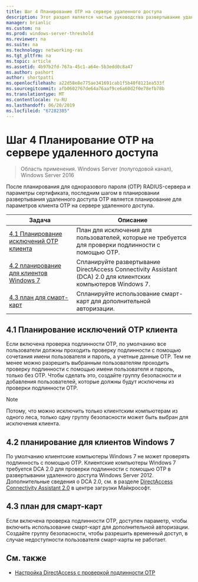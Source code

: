 ```yaml
---
title: Шаг 4 Планирование OTP на сервере удаленного доступа
description: Этот раздел является частью руководства развертывание удаленного доступа с проверкой подлинности OTP в Windows Server 2016.
manager: brianlic
ms.custom: na
ms.prod: windows-server-threshold
ms.reviewer: na
ms.suite: na
ms.technology: networking-ras
ms.tgt_pltfrm: na
ms.topic: article
ms.assetid: 4b97b2fd-767a-45c1-a64e-5b3edd0c8a47
ms.author: pashort
author: shortpatti
ms.openlocfilehash: a22d58e8e775ae341691cab1f5b40f8121ea533f
ms.sourcegitcommit: afb0602767de64a76aaf9ce6a60d2f0e78efb78b
ms.translationtype: MT
ms.contentlocale: ru-RU
ms.lasthandoff: 06/20/2019
ms.locfileid: "67282385"
---
```

# <a name="step-4-plan-for-otp-on-the-remote-access-server"></a>Шаг 4 Планирование OTP на сервере удаленного доступа

>Область применения. Windows Server (полугодовой канал), Windows Server 2016

После планирования для одноразового пароля (OTP) RADIUS-сервера и параметры сертификата, последним шагом в планировании развертывания удаленного доступа OTP является планирование для параметров клиента OTP на сервере удаленного доступа.  
  
|Задача|Описание|  
|----|--------|  
|[4.1 Планирование исключений OTP клиента](#bkmk_4_1_Exemptions)|План для исключения для пользователей, которые не требуется для проверки подлинности с помощью OTP.|  
|[4.2 планирование для клиентов Windows 7](#bkmk_4_2_Win7)|Спланируйте развертывание DirectAccess Connectivity Assistant (DCA) 2.0 для клиентских компьютеров Windows 7.|  
|[4.3 план для смарт-карт](#BKMK_smartcard)|Спланируйте использование смарт-карт для дополнительной авторизации.|  
  
## <a name="bkmk_4_1_Exemptions"></a>4.1 Планирование исключений OTP клиента  
Если включена проверка подлинности OTP, по умолчанию все пользователи должны проходить проверку подлинности с помощью сочетания имени пользователя и пароль, а учетные данные OTP. Тем не менее можно разрешить выбранным пользователям проходить проверку подлинности с помощью имени пользователя и пароль, только без OTP. Чтобы сделать это, создайте группу безопасности и добавления пользователей, которые должны будут исключены из проверки подлинности OTP.  
  
> [!NOTE]  
> Потому, что можно исключить только клиентским компьютерам из одного леса, только одну группу безопасности может быть выбран для исключения клиента.  
  
## <a name="bkmk_4_2_Win7"></a>4.2 планирование для клиентов Windows 7  
По умолчанию клиентские компьютеры Windows 7 не может проверять подлинность с помощью OTP.  Клиентские компьютеры Windows 7 требуется DCA 2.0 для проверки подлинности с помощью OTP в развертывании удаленного доступа Windows Server 2012. Дополнительные сведения о DCA 2.0, см. в разделе [DirectAccess Connectivity Assistant 2.0](https://go.microsoft.com/fwlink/?LinkId=253699) в центре загрузки Майкрософт.  
  
## <a name="BKMK_smartcard"></a>4.3 план для смарт-карт  
Если включена проверка подлинности OTP, доступен параметр, чтобы включить использование смарт-карт для дополнительной авторизации. Создайте группу безопасности, чтобы разрешить временный доступ, в случае недоступности пользователя смарт-карты не работает.  
  
## <a name="BKMK_Links"></a>См. также  
  
-   [Настройка DirectAccess с проверкой подлинности OTP](https://technet.microsoft.com/windows-server-docs/networking/remote-access/ras/otp/deploy-ra-otp)  
  


